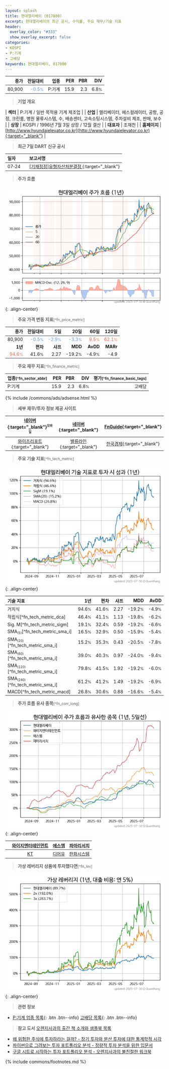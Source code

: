 ```yaml
---
layout: splash
title: 현대엘리베이 (017800)
excerpt: 현대엘리베이의 최근 공시, 수익률, 주요 재무/기술 지표
header:
  overlay_color: "#333"
  show_overlay_excerpt: false
categories:
- KOSPI
- P:기계
- 고배당
keywords: 현대엘리베이, 017800
---
```


| **종가** | **전일대비** | **업종** | **PER** | **PBR** | **DIV** |
| -------: | -----------: | -------: | ------: | ------: | ------: |
| 80,900 | <span style="color: cornflowerblue">-0.5<small>%</small></span> | P:기계 | 15.9 | 2.3 | 6.8<small>%</small> |

<!-- more -->


> **기업 개요**<a id="company"></a>

| <span style="white-space:nowrap;">**섹터**</span> | P:기계 / 일반 목적용 기계 제조업 |
| <span style="white-space:nowrap;">**산업**</span> | 엘리베이터, 에스컬레이터, 공항, 공정, 크린룸, 병원 물류시스템, 수, 배송센터, 고속소팅시스템, 주차설비 제조, 판매, 보수 |
| <span style="white-space:nowrap;">**상장**</span> | KOSPI / 1996년 7월 3일 상장 / 12월 결산 |
| <span style="white-space:nowrap;">**대표자**</span> | 조재천 |
| <span style="white-space:nowrap;">**홈페이지**</span> | [http://www.hyundaielevator.co.kr](http://www.hyundaielevator.co.kr){:target="_blank"} |


> **최근 7일 DART 신규 공시**<a id="dart"></a>

| **일자** |      | **보고서명** |
| :------- | :--- | :----------- |
| 07&#x2011;24 | | [[기재정정]유형자산처분결정              ](https://dart.fss.or.kr/dsaf001/main.do?rcpNo=20250724800386){:target="_blank"} |


> **주가 흐름**<a id="price"></a>

![017800](/stock/images/017800.png){: .align-center}


> **주요 가격 변동 지표**<small>[^fn_price_metric]</small>

| **종가** | **전일대비** | **5일** | **20일** | **60일** | **120일** |
| -------: | -----------: | ------: | -------: | -------: | --------: |
| 80,900 | <span style="color: cornflowerblue">-0.5<small>%</small></span> | <span style="color: cornflowerblue">-2.9<small>%</small></span> | <span style="color: cornflowerblue">-3.3<small>%</small></span> | <span style="color: tomato">9.5<small>%</small></span> | <span style="color: tomato">62.1<small>%</small></span> |
| **1년** | **편차** | **샤프** | **MDD** | **AvDD** | **MARr** |
| <span style="color: tomato">94.6<small>%</small></span> | 41.6<small>%</small> | 2.27 | -19.2<small>%</small> | -4.9<small>%</small> | -4.9 |


> **주요 재무 지표**<small>[^fn_finance_metric]</small>

| **업종**<small>[^fn_sector_abbr]</small> | **PER** | **PBR** | **DIV** | **평가**<small>[^fn_finance_basic_tags]</small> |
| :--------------------------------------- | ------: | ------: | ------: | ----------------------------------------------: |
| P:기계 | 15.9 | 2.3 | 6.8<small>%</small> | 고배당 |



{% include /commons/ads/adsense.html %}

> **세부 재무/투자 정보 제공 사이트**

| [네이버](https://m.stock.naver.com/domestic/stock/017800/finance/summary){:target="_blank"}<sup><small>모바일</small></sup> | [네이버](https://finance.naver.com/item/coinfo.naver?code=017800){:target="_blank"} | [FnGuide](https://comp.fnguide.com/SVO2/ASP/SVD_Invest.asp?gicode=A017800&MenuYn=Y){:target="_blank"} |
| :---: | :---: | :---: |
| [와이즈리포트](https://comp.wisereport.co.kr/company/c1040001.aspx?cmp_cd=017800){:target="_blank"} | [밸류라인](https://www.valueline.co.kr/finance/summary/017800){:target="_blank"} | [한국경제](https://markets.hankyung.com/stock/017800/financial-summary){:target="_blank"} |


> **주요 기술 지표**<small>[^fn_tech_metric]</small>


![017800](/stock/images/017800_tech.png){: .align-center}

| **기술 지표** | **1년** | **편차** | **샤프** | **MDD** | **AvDD** |
| :------------ | ------: | -----------: | -------: | ------: | -------: |
| 거치식 | 94.6<small>%</small> | 41.6<small>%</small> | 2.27 | -19.2<small>%</small> | -4.9<small>%</small> |
| 적립식[^fn_tech_metric_dca] | 46.4<small>%</small> | 41.1<small>%</small> | 1.13 | -19.8<small>%</small> | -6.2<small>%</small> |
| Sig. M[^fn_tech_metric_sigm] | 19.1<small>%</small> | 32.4<small>%</small> | 0.59 | -19.2<small>%</small> | -6.6<small>%</small> |
| SMA<small><sub>(5)</sub></small>[^fn_tech_metric_sma_i] | 16.5<small>%</small> | 32.9<small>%</small> | 0.50 | -15.9<small>%</small> | -5.4<small>%</small> |
| SMA<small><sub>(20)</sub></small>[^fn_tech_metric_sma_i] | 15.2<small>%</small> | 35.3<small>%</small> | 0.43 | -20.5<small>%</small> | -7.8<small>%</small> |
| SMA<small><sub>(60)</sub></small>[^fn_tech_metric_sma_i] | 39.0<small>%</small> | 40.3<small>%</small> | 0.97 | -24.0<small>%</small> | -9.4<small>%</small> |
| SMA<small><sub>(120)</sub></small>[^fn_tech_metric_sma_i] | 79.8<small>%</small> | 41.5<small>%</small> | 1.92 | -19.2<small>%</small> | -6.0<small>%</small> |
| SMA<small><sub>(240)</sub></small>[^fn_tech_metric_sma_i] | 61.2<small>%</small> | 41.2<small>%</small> | 1.49 | -19.2<small>%</small> | -6.9<small>%</small> |
| MACD[^fn_tech_metric_macd] | 26.8<small>%</small> | 30.6<small>%</small> | 0.88 | -16.6<small>%</small> | -5.4<small>%</small> |


> **주가 흐름 유사 종목**<a id="corr"></a><small>[^fn_corr_long]</small>

![017800](/stock/images/017800_corr.png){: .align-center}

|       | [와이지엔터테인먼트](/122870/) | [에스엠](/041510/) | [파마리서치](/214450/) |
| :---: | :------------------------------------: | :------------------------------------: | :------------------------------------: |
|       | [KT](/030200/) | [디어유](/376300/) | [한화시스템](/272210/) |


> **가상 레버리지 상품에 투자했다면**<a id="2x"></a><small>[^fn_lev]</small>

![017800](/stock/images/017800_2x.png){: .align-center}


> **관련 정보**

- [P:기계 업종 목록](/stats/sector/kospi_업종_기계_종목/){: .btn .btn--info} [고배당 목록](/fn/fn_high_div/){: .btn .btn--info}

> **참고 도서** [오렌지사과의 출간 책 소개와 샘플북 목록](https://kongdori.tistory.com/691)

- [왜 위험한 주식에 투자하라는 걸까? - 장기 투자와 분산 투자에 대한 통계학적 시각](https://kongdori.tistory.com/421)
- [파이썬으로 그려보는 투자 포트폴리오 분석  - 정량적 투자 분석을 위한 입문서](https://kongdori.tistory.com/643)
- [구글 시트로 시작하는 투자 포트폴리오 분석 - 오렌지사과의 불친절한 워크북](https://kongdori.tistory.com/449)


{% include commons/footnotes.md %}